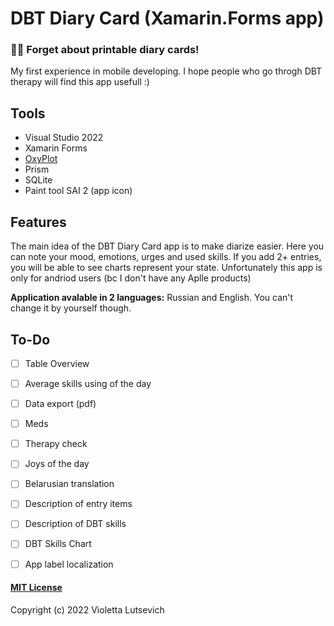 # DBT Diary Card (Xamarin.Forms app)
### 📱🌱 Forget about printable diary cards!
My first experience in mobile developing. I hope people who go throgh DBT therapy will find this app usefull :)


## Tools
- Visual Studio 2022
- Xamarin Forms
- [OxyPlot](https://github.com/oxyplot/oxyplot)
- Prism
- SQLite
- Paint tool SAI 2 (app icon)

## Features
The main idea of the DBT Diary Card app is to make diarize easier.
Here you can note your mood, emotions, urges and used skills. If you add 2+ entries, you will be able to see charts represent your state.
Unfortunately this app is only for andriod users (bc I don't have any Aplle products) 

**Application avalable in 2 languages:** Russian and English. You can't change it by yourself though.

## To-Do
- [ ] Table Overview
- [ ] Average skills using of the day
- [ ] Data export (pdf)
- [ ] Meds
- [ ] Therapy check
- [ ] Joys of the day
- [ ] Belarusian translation
- [ ] Description of entry items
- [ ] Description of DBT skills
- [ ] DBT Skills Chart
- [ ] App label localization


#### [MIT License](https://github.com/attevinon/my-dbt-diary-card/blob/master/LICENSE)
Copyright (c) 2022 Violetta Lutsevich
